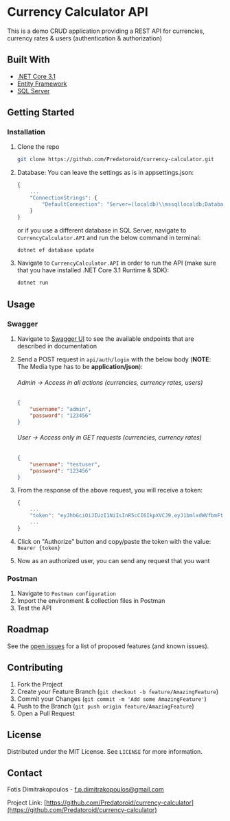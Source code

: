 # Currency Calculator API

This is a demo CRUD application providing a REST API for currencies, currency rates & users (authentication & authorization)

## Built With

* [.NET Core 3.1](https://dotnet.microsoft.com/download)
* [Entity Framework](https://docs.microsoft.com/en-us/ef/)
* [SQL Server](https://www.microsoft.com/en-us/sql-server/sql-server-2019)


## Getting Started

### Installation

1. Clone the repo
   ```sh
   git clone https://github.com/Predatoroid/currency-calculator.git
   ```
2. Database: You can leave the settings as is in appsettings.json:
	```javascript
	{
		...
		"ConnectionStrings": {
			"DefaultConnection": "Server=(localdb)\\mssqllocaldb;Database=CurrencyCalculatorDB;Trusted_Connection=True;"
		}
	}
	```
	or if you use a different database in SQL Server, navigate to `CurrencyCalculator.API`  and run the below command in terminal:
	```bash
	dotnet ef database update
	```

3. Navigate to `CurrencyCalculator.API`  in order to run the API (make sure that you have installed .NET Core 3.1 Runtime & SDK):
	```bash
	dotnet run
	```

## Usage
### Swagger

1. Navigate to [Swagger UI](https://localhost:51044/swagger) to see the available endpoints that are described in documentation

2. Send a POST request in `api/auth/login` with the below body (**NOTE**: The Media type has to be **application/json**):
	###### Admin → Access in all actions (currencies, currency rates, users)
	```json
	{
		"username": "admin",
		"password": "123456"
	}
	```
	###### User → Access only in GET requests (currencies, currency rates)
	```json
	{
		"username": "testuser",
		"password": "123456"
	}
	```
3. From the response of the above request, you will receive a token:
	```javascript
	{
		...
		"token": "eyJhbGciOiJIUzI1NiIsInR5cCI6IkpXVCJ9.eyJ1bmlxdWVfbmFtZSI6IjhlMGQzODY0LWRhMmEtNGM2NS04NDMzLTJiYjBjYzExZDcyNCIsInJvbGUiOiJhZG1pbiIsIm5iZiI6MTYyMTMyNzk1MiwiZXhwIjoxNjIxMzU2NzUyLCJpYXQiOjE2MjEzMjc5NTJ9.NnJMUbPA27L6ay_QISAcuJm1Hm1-UJvzCGF4xMe7glQ",
		...
	}
	```
4. Click on "Authorize" button and copy/paste the token with the value:
``
Bearer {token}
``

5. Now as an authorized user, you can send any request that you want

### Postman
1. Navigate to ``Postman configuration``
2. Import the environment & collection files in Postman
3. Test the API

## Roadmap

See the [open issues](https://github.com/Predatoroid/currency-calculator/issues) for a list of proposed features (and known issues).


## Contributing

1. Fork the Project
2. Create your Feature Branch (`git checkout -b feature/AmazingFeature`)
3. Commit your Changes (`git commit -m 'Add some AmazingFeature'`)
4. Push to the Branch (`git push origin feature/AmazingFeature`)
5. Open a Pull Request


## License

Distributed under the MIT License. See `LICENSE` for more information.

## Contact

Fotis Dimitrakopoulos - f.p.dimitrakopoulos@gmail.com

Project Link: [https://github.com/Predatoroid/currency-calculator](https://github.com/Predatoroid/currency-calculator)
